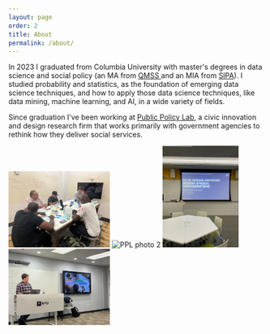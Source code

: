 ```yaml
---
layout: page
order: 2
title: About
permalink: /about/
---
```


In 2023 I graduated from Columbia University with master's degrees in data science and social policy (an MA from  <a href="https://qmss.columbia.edu"> QMSS </a> and an MIA from <a href="https://www.sipa.columbia.edu/sipa-education/masters-programs/master-international-affairsSIPA"> SIPA</a>). I studied probability and statistics, as the foundation of emerging data science techniques, and how to apply those data science techniques, like data mining, machine learning, and AI, in a wide variety of fields.

Since graduation I've been working at <a href="https://www.publicpolicylab.org"> Public Policy Lab</a>, a civic innovation and design research firm that works primarily with government agencies to rethink how they deliver social services.

<p float="left">
  <img src="../IMG_4897.jpg" alt="PPL
  photo" width="200"/>
  <img src="../IMG_7858.JPG" alt="PPL
  photo 2" width="150"/>
   <img src="../IMG_9508.JPG" alt="PPL
  photo 3 " width="150"/>
  <img src="../IMG_7610%20(1).jpeg" alt="PPL photo 4 " width="200"/>
</p>


